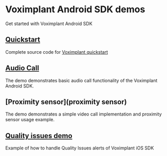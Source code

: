 # Voximplant Android SDK demos

Get started with Voximplant Android SDK

## [Quickstart](quickstart)
Complete source code for [Voximplant quickstart](https://voximplant.com/docs/references/articles/quickstart/voximplant-basics)

## [Audio Call](audiocall)
The demo demonstrates basic audio call functionality of the Voximplant Android SDK.

## [Proximity sensor](proximity sensor)
The demo demonstrates a simple video call implementation and proximity sensor usage example.

## [Quality issues demo](quality_issues_demo)
Example of how to handle Quality Issues alerts of Voximplant iOS SDK